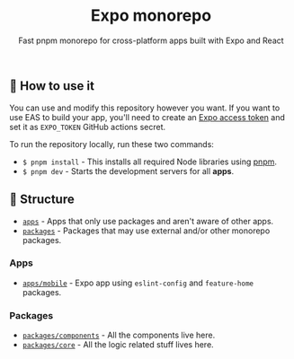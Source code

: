 <div align="center">
  <h1>Expo monorepo</h1>
  <p>Fast pnpm monorepo for cross-platform apps built with Expo and React</p>
</div>

<br />


## 🚀 How to use it

You can use and modify this repository however you want. If you want to use EAS to build your app, you'll need to create an [Expo access token](https://expo.dev/accounts/[account]/settings/access-tokens) and set it as `EXPO_TOKEN` GitHub actions secret.

To run the repository locally, run these two commands:

- `$ pnpm install` - This installs all required Node libraries using [pnpm](https://pnpm.io/).
- `$ pnpm dev` - Starts the development servers for all **apps**.


## 📁 Structure

- [`apps`](./apps) - Apps that only use packages and aren't aware of other apps.
- [`packages`](./packages) - Packages that may use external and/or other monorepo packages.

### Apps

- [`apps/mobile`](./apps/mobile) - Expo app using `eslint-config` and `feature-home` packages.

### Packages

- [`packages/components`](./packages/components) -  All the components live here.
- [`packages/core`](./packages/core) - All the logic related stuff lives here.


